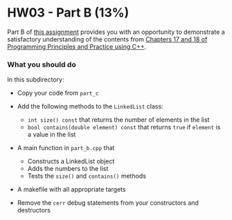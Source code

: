 # HW03 - Part B (13%)

Part B of [this assignment](../README.md) provides you with an opportunity to demonstrate a satisfactory understanding of the contents from [Chapters 17 and 18 of Programming Principles and Practice using C++][textbook].


### What you should do

In this subdirectory:

* Copy your code from `part_c`

* Add the following methods to the `LinkedList` class:
  - `int size() const` that returns the number of elements in the list
  - `bool contains(double element) const` that returns `true` if `element` is a value in the list

* A main function in `part_b.cpp` that
  - Constructs a LinkedList object
  - Adds the numbers to the list
  - Tests the `size()` and `contains()` methods
  
* A makefile with all appropriate targets

* Remove the `cerr` debug statements from your constructors and destructors 



[textbook]: https://learning.oreilly.com/library/view/programming-principles-and/9780133796759/ch10.xhtml#ch10

